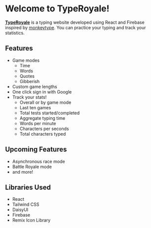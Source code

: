 # Welcome to TypeRoyale!

**[TypeRoyale](https://typeroyale.cc/)** is a typing website developed using React and Firebase inspired by [monkeytype](https://github.com/monkeytypegame/monkeytype). You can practice your typing and track your statistics.

## Features

- Game modes
  - Time
  - Words
  - Quotes
  - Gibberish
- Custom game lengths
- One click sign in with Google
- Track your stats!
  - Overall or by game mode
  - Last ten games
  - Total tests started/completed
  - Aggregate typing time
  - Words per minute
  - Characters per seconds
  - Total characters typed

## Upcoming Features

- Asynchronous race mode
- Battle Royale mode
- and more!

## Libraries Used

- React
- Tailwind CSS
- DaisyUI
- Firebase
- Remix Icon Library
